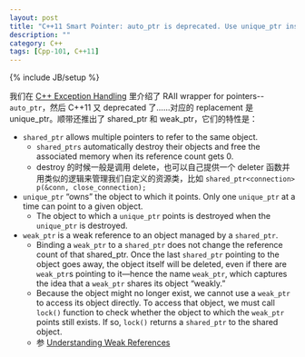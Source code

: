 ```yaml
---
layout: post
title: "C++11 Smart Pointer: auto_ptr is deprecated. Use unique_ptr instead. Here also comes shared_ptr and weak_ptr."
description: ""
category: C++
tags: [Cpp-101, C++11]
---
```

{% include JB/setup %}

我们在 [C++ Exception Handling](/c++/2015/04/13/cpp-exception-handling/#auto_ptr) 里介绍了 RAII wrapper for pointers--`auto_ptr`，然后 C++11 又 deprecated 了……对应的 replacement 是 unique_ptr。顺带还推出了 shared_ptr 和 weak_ptr，它们的特性是：

- `shared_ptr` allows multiple pointers to refer to the same object.
	- `shared_ptrs` automatically destroy their objects and free the associated memory when its reference count gets 0.
	- destroy 的时候一般是调用 delete，也可以自己提供一个 deleter 函数并用类似的逻辑来管理我们自定义的资源类，比如 `shared_ptr<connection> p(&conn, close_connection);`
- `unique_ptr` “owns” the object to which it points. Only one `unique_ptr` at a time can point to a given object.
	- The object to which a `unique_ptr` points is destroyed when the `unique_ptr` is destroyed.
- `weak_ptr` is a weak reference to an object managed by a `shared_ptr`.
	- Binding a `weak_ptr` to a `shared_ptr` does not change the reference count of that shared_ptr. Once the last `shared_ptr` pointing to the object goes away, the object itself will be deleted, even if there are `weak_ptr`s pointing to it—hence the name `weak_ptr`, which captures the idea that a `weak_ptr` shares its object “weakly.”
	- Because the object might no longer exist, we cannot use a `weak_ptr` to access its object directly. To access that object, we must call `lock()` function to check whether the object to which the `weak_ptr` points still exists. If so, `lock()` returns a `shared_ptr` to the shared object.
	- 参 [Understanding Weak References](/java/2014/06/04/digest-of-effective-java/#weakReference)

